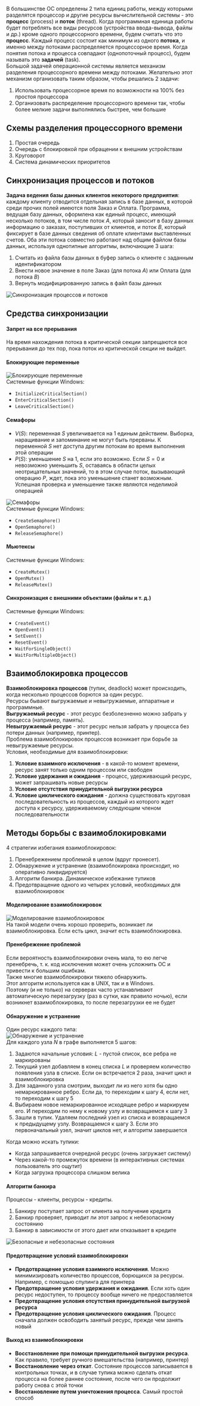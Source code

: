 В большинстве ОС определены 2 типа единиц работы, между которыми разделятся процессор и другие ресурсы вычислительной системы - это **процесс** (process) и **поток** (thread). Когда программная единица работы будет потреблять все виды ресурсов (устройства ввода-вывода, файлы и др.) кроме одного процессорного времени, будем считать что это **процесс**. Каждый процесс состоит как минимум из одного **потока**, и именно между потоками распределяется процессорное время. Когда понятия потока и процесса совпадают (однопоточный процесс), будем называть это **задачей** (task).  
Большой задачей операционной системы является механизм разделения процессорного времени между потоками. Желательно этот механизм организовать таким образом, чтобы решались 2 задачи: 
1. Использовать процессорное время по возможности на 100% без простоя процессора
2. Организовать распределение процессорного времени так, чтобы более мелкие задачи выполнялись быстрее, чем большие
## Схемы разделения процессорного времени
1. Простая очередь
2. Очередь с блокировкой при обращении к внешним устройствам
3. Круговорот
4. Система динамических приоритетов
## Синхронизация процессов и потоков
**Задача ведения базы данных клиентов некоторого предприятия**: каждому клиенту отводится отдельная запись в базе данных, в которой среди прочих полей имеются поля Заказ и Оплата. Программа, ведущая базу данных, оформлена как единый процесс, имеющий несколько потоков, в том числе поток $A$, который заносит в базу данных информацию о заказах, поступивших от клиентов, и поток $B$, который фиксирует в базе данных сведения об оплате клиентами выставленных счетов. Оба эти потока совместно работают над общим файлом базы данных, используя однотипные алгоритмы, включающие 3 шага:
1. Считать из файла базы данных в буфер запись о клиенте с заданным идентификатором
2. Внести новое значение в поле Заказ (для потока $A$) или Оплата (для потока $B$)
3. Вернуть модифицированную запись в файл базы данных
  
![Синхронизация процессов и потоков](../Pictures/05_01.%20Синхронизация%20процессов%20и%20потоков.png)  
## Средства синхронизации
#### Запрет на все прерывания
На время нахождения потока в критической секции запрещаются все прерывания до тех пор, пока поток из критической секции не выйдет.
#### Блокирующие переменные
![Блокирующие переменные](../Pictures/05_02.%20Блокирующие%20переменные.png)  
Системные функции Windows:
- `InitializeCriticalSection()`
- `EnterCriticalSection()`
- `LeaveCriticalSection()`
#### Семафоры
- $V(S)$: переменная $S$ увеличивается на 1 единым действием. Выборка, наращивание и запоминание не могут быть прерваны. К переменной $S$ нет доступа другим потокам во время выполнения этой операции
- $P(S)$: уменьшение $S$ на 1, если это возможно. Если $S=0$ и невозможно уменьшить $S$, оставаясь в области целых неотрицательных значений, то в этом случае поток, вызывающий операцию $P$, ждет, пока это уменьшение станет возможным. Успешная проверка и уменьшение также являются неделимой операцией
  
![Семафоры](../Pictures/05_03.%20Семафоры.png)  
Системные функции Windows:
- `CreateSemaphore()`
- `OpenSemaphore()`
- `ReleaseSemaphore()`
#### Мьютексы
Системные функции Windows:
- `CreateMutex()`
- `OpenMutex()`
- `ReleaseMutex()`
#### Синхронизация с внешними объектами (файлы и т. д.)
Системные функции Windows:
- `CreateEvent()`
- `OpenEvent()`
- `SetEvent()`
- `ResetEvent()`
- `WaitForSingleObject()`
- `WaitForMultipleObject()`
## Взаимоблокировка процессов
**Взаимоблокировка процессов** (тупик, deadlock) может происходить, когда несколько процессов борются за один ресурс.  
Ресурсы бывают выгружаемые и невыгружаемые, аппаратные и программные.  
**Выгружаемый ресурс** - этот ресурс безболезненно можно забрать у процесса (например, память).  
**Невыгружаемый ресурс** - этот ресурс нельзя забрать у процесса без потери данных (например, принтер).  
Проблема взаимоблокировок процессов возникает при борьбе за невыгружаемые ресурсы.  
Условия, необходимые для взаимоблокировки:
1. **Условие взаимного исключения** - в какой-то момент времени, ресурс занят только одним процессом или свободен
2. **Условие удержания и ожидания** - процесс, удерживающий ресурс, может запрашивать новые ресурсы
3. **Условие отсутствия принудительной выгрузки ресурса**
4. **Условие циклического ожидания** - должна существовать круговая последовательность из процессов, каждый из которого ждет доступа к ресурсу, удерживаемому следующим членом последовательности
## Методы борьбы с взаимоблокировками
4 стратегии избегания взаимоблокировок:
1. Пренебрежением проблемой в целом (вдруг пронесет).
2. Обнаружение и устранение (взаимоблокировка происходит, но оперативно ликвидируется)
3. Алгоритм банкира. Динамическое избежание тупиков
4. Предотвращение одного из четырех условий, необходимых для взаимоблокировок
#### Моделирование взаимоблокировок
![Моделирование взаимоблокировок](../Pictures/05_04.%20Моделирование%20взаимоблокировок.png)  
На такой модели очень хорошо проверить, возникает ли взаимоблокировка. Если есть цикл, значит есть взаимоблокировка.  
#### Пренебрежение проблемой
Если вероятность взаимоблокировки очень мала, то ею легче пренебречь, т. к. код исключения может очень усложнить ОС и привести к большим ошибкам.  
Также многие взаимоблокировки тяжело обнаружить.  
Этот алгоритм используется как в UNIX, так и в Windows.  
Поэтому (и не только) на серверах часто устанавливают автоматическую перезагрузку (раз в сутки, как правило ночью), если возникнет взаимоблокировка, то после перезагрузки ее не будет
#### Обнаружение и устранение 
Один ресурс каждого типа:  
![Обнаружение и устранение](../Pictures/05_05.%20Обнаружение%20и%20устранение.png)  
Для каждого узла $N$ в графе выполняется 5 шагов:
1. Задаются начальные условия: $L$ - пустой список, все ребра не маркированы
2. Текущий узел добавляем в конец списка $L$ и проверяем количество появления узла в списке. Если он встречается 2 раза, значит цикл и взаимоблокировка
3. Для заданного узла смотрим, выходит ли из него хотя бы одно немаркированное ребро. Если да, то переходим к шагу 4, если нет, то переходим к шагу 5
4. Выбираем новое немаркированное исходящее ребро и маркируем его. И переходим по нему к новому узлу и возвращаемся к шагу 3
5. Зашли в тупик. Удаляем последний узел из списка и возвращаемся к предыдущему узлу. Возвращаемся к шагу 3. Если это первоначальный узел, значит циклов нет, и алгоритм завершается
  
Когда можно искать тупики:
- Когда запрашивается очередной ресурс (очень загружает систему)
- Через какой-то промежуток времени (в интерактивных системах пользователь это ощутит)
- Когда загрузка процессора слишком велика
#### Алгоритм банкира
Процессы - клиенты, ресурсы - кредиты.
1. Банкиру поступает запрос от клиента на получение кредита
2. Банкир проверяет, приводит ли этот запрос к небезопасному состоянию
3. Банкир в зависимости от этого дает или отказывает в кредите
  
![Безопасные и небезопасные состояния](../Pictures/05_06.%20Безопасные%20и%20небезопасные%20состояния.png)  
#### Предотвращение условий взаимоблокировки
- **Предотвращение условия взаимного исключения**. Можно минимизировать количество процессов, борющихся за ресурсы. Например, с помощью спулинга для принтера
- **Предотвращение условия удержания и ожидания**. Если хоть один ресурс недоступен, то процессу вообще ничего не предоставляется
- **Предотвращение условия отсутствия принудительной выгрузкой ресурса**
- **Предотвращение условия циклического ожидания**. Процесс сначала должен освободить занятый ресурс, прежде чем занять новый
#### Выход из взаимоблокировки
- **Восстановление при помощи принудительной выгрузки ресурса**. Как правило, требует ручного вмешательства (например, принтер)
- **Восстановление через откат**. Состояние процессов записывается в контрольных точках, и в случае тупика можно сделать откат процесса на более раннее состояние, после чего он продолжит работу снова с этой точки
- **Восстановление путем уничтожения процесса**. Самый простой способ